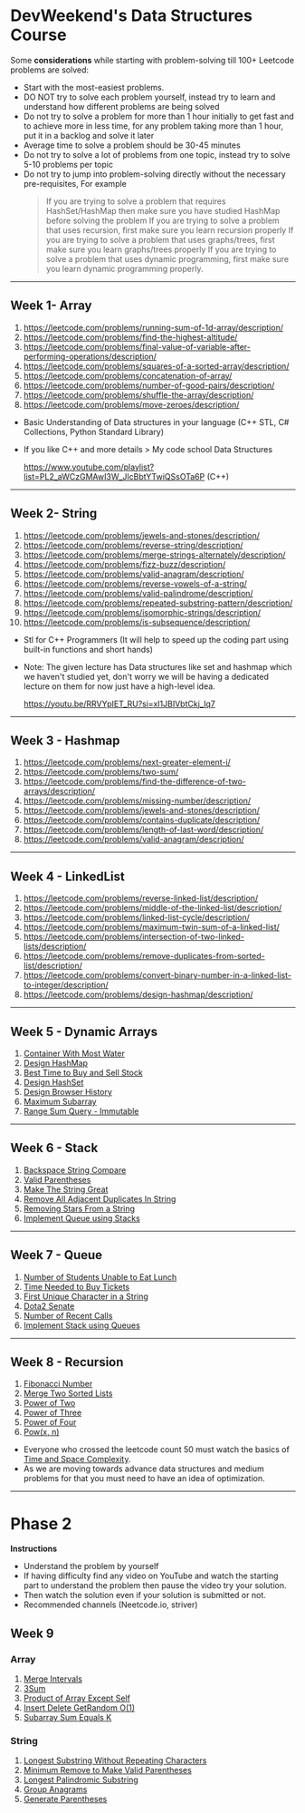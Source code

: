 # DevWeekend's Data Structures Course 
Some **considerations** while starting with problem-solving till 100+ Leetcode problems are solved:

- Start with the most-easiest problems.
- DO NOT try to solve each problem yourself, instead try to learn and understand how different problems are being solved
- Do not try to solve a problem for more than 1 hour initially to get fast and to achieve more in less time, for any problem taking more than 1 hour, put it in a backlog and solve it later
- Average time to solve a problem should be 30-45 minutes
- Do not try to solve a lot of problems from one topic, instead try to solve 5-10 problems per topic
- Do not try to jump into problem-solving directly without the necessary pre-requisites, For example
  > If you are trying to solve a problem that requires HashSet/HashMap then make sure you have studied HashMap before solving the problem
  > If you are trying to solve a problem that uses recursion, first make sure you learn recursion properly
  > If you are trying to solve a problem that uses graphs/trees, first make sure you learn graphs/trees properly
  > If you are trying to solve a problem that uses dynamic programming, first make sure you learn dynamic programming properly.

----
## Week 1- Array
1. https://leetcode.com/problems/running-sum-of-1d-array/description/
2. https://leetcode.com/problems/find-the-highest-altitude/
3. https://leetcode.com/problems/final-value-of-variable-after-performing-operations/description/
4. https://leetcode.com/problems/squares-of-a-sorted-array/description/
5. https://leetcode.com/problems/concatenation-of-array/
6. https://leetcode.com/problems/number-of-good-pairs/description/
7. https://leetcode.com/problems/shuffle-the-array/description/
8. https://leetcode.com/problems/move-zeroes/description/

- Basic Understanding of Data structures in your language (C++ STL, C# Collections, Python Standard Library)
- If you like C++ and more details > My code school Data Structures

     https://www.youtube.com/playlist?list=PL2_aWCzGMAwI3W_JlcBbtYTwiQSsOTa6P (C++)

----
## Week 2- String
1. https://leetcode.com/problems/jewels-and-stones/description/
2. https://leetcode.com/problems/reverse-string/description/
3. https://leetcode.com/problems/merge-strings-alternately/description/ 
4. https://leetcode.com/problems/fizz-buzz/description/ 
5. https://leetcode.com/problems/valid-anagram/description/
6. https://leetcode.com/problems/reverse-vowels-of-a-string/
7. https://leetcode.com/problems/valid-palindrome/description/
8. https://leetcode.com/problems/repeated-substring-pattern/description/ 
9. https://leetcode.com/problems/isomorphic-strings/description/
10. https://leetcode.com/problems/is-subsequence/description/


- Stl for C++ Programmers (It will help to speed up the coding part using built-in functions and short hands)
- Note: The given lecture has Data structures like set and hashmap which we haven't studied yet, don't worry we will be having a dedicated lecture on them for now just have a high-level idea.

     https://youtu.be/RRVYpIET_RU?si=xI1JBIVbtCkj_Iq7

----
## Week 3 - Hashmap
1. https://leetcode.com/problems/next-greater-element-i/
2. https://leetcode.com/problems/two-sum/
3. https://leetcode.com/problems/find-the-difference-of-two-arrays/description/
4. https://leetcode.com/problems/missing-number/description/
5. https://leetcode.com/problems/jewels-and-stones/description/
6. https://leetcode.com/problems/contains-duplicate/description/
7. https://leetcode.com/problems/length-of-last-word/description/
8. https://leetcode.com/problems/valid-anagram/description/

----
## Week 4 - LinkedList
1. https://leetcode.com/problems/reverse-linked-list/description/
2. https://leetcode.com/problems/middle-of-the-linked-list/description/
3. https://leetcode.com/problems/linked-list-cycle/description/
4. https://leetcode.com/problems/maximum-twin-sum-of-a-linked-list/
5. https://leetcode.com/problems/intersection-of-two-linked-lists/description/
6. https://leetcode.com/problems/remove-duplicates-from-sorted-list/description/
7. https://leetcode.com/problems/convert-binary-number-in-a-linked-list-to-integer/description/
8. https://leetcode.com/problems/design-hashmap/description/

----
## Week 5 - Dynamic Arrays
1. [Container With Most Water](https://leetcode.com/problems/container-with-most-water)
2. [Design HashMap](https://leetcode.com/problems/design-hashmap)
3. [Best Time to Buy and Sell Stock](https://leetcode.com/problems/best-time-to-buy-and-sell-stock)
4. [Design HashSet](https://leetcode.com/problems/design-hashset)
5. [Design Browser History](https://leetcode.com/problems/design-browser-history/)
6. [Maximum Subarray](https://leetcode.com/problems/maximum-subarray/)
7. [Range Sum Query - Immutable](https://leetcode.com/problems/range-sum-query-immutable/)

----
## Week 6 - Stack
1. [Backspace String Compare](https://leetcode.com/problems/backspace-string-compare/)
2. [Valid Parentheses](https://leetcode.com/problems/valid-parentheses/)
3. [Make The String Great](https://leetcode.com/problems/make-the-string-great/)
4. [Remove All Adjacent Duplicates In String](https://leetcode.com/problems/remove-all-adjacent-duplicates-in-string/)
5. [Removing Stars From a String](https://leetcode.com/problems/removing-stars-from-a-string/)
6. [Implement Queue using Stacks](https://leetcode.com/problems/implement-queue-using-stacks/)

----
## Week 7 - Queue
1. [Number of Students Unable to Eat Lunch](https://leetcode.com/problems/number-of-students-unable-to-eat-lunch/)
2. [Time Needed to Buy Tickets](https://leetcode.com/problems/time-needed-to-buy-tickets/)
3. [First Unique Character in a String](https://leetcode.com/problems/first-unique-character-in-a-string/)
4. [Dota2 Senate](https://leetcode.com/problems/dota2-senate/)
5. [Number of Recent Calls](https://leetcode.com/problems/number-of-recent-calls/)
6. [Implement Stack using Queues](https://leetcode.com/problems/implement-stack-using-queues/)

----
## Week 8 - Recursion
1. [Fibonacci Number](https://leetcode.com/problems/fibonacci-number/description/)
2. [Merge Two Sorted Lists](https://leetcode.com/problems/merge-two-sorted-lists/description/)
3. [Power of Two](https://leetcode.com/problems/power-of-two/)
4. [Power of Three](https://leetcode.com/problems/power-of-three/)
5. [Power of Four](https://leetcode.com/problems/power-of-four/description/)
6. [Pow(x, n)](https://leetcode.com/problems/powx-n/)

- Everyone who crossed the leetcode count 50 must watch the basics of [Time and Space Complexity](https://youtu.be/FPu9Uld7W-E?si=_tlstN7PZsDirIpe).
- As we are moving towards advance data structures and medium problems for that you must need to have an idea of optimization.

----
# Phase 2

**Instructions**
- Understand the problem by yourself
- If having difficulty find any video on YouTube and watch the starting part to understand the problem then pause the video try your solution.
- Then watch the solution even if your solution is submitted or not.
- Recommended channels (Neetcode.io, striver)

## Week 9
### Array
1. [Merge Intervals](https://leetcode.com/problems/merge-intervals/)
2. [3Sum](https://leetcode.com/problems/3sum/)
3. [Product of Array Except Self](https://leetcode.com/problems/product-of-array-except-self/)
4. [Insert Delete GetRandom O(1)](https://leetcode.com/problems/insert-delete-getrandom-o1/)
5. [Subarray Sum Equals K](https://leetcode.com/problems/subarray-sum-equals-k/)

### String
1. [Longest Substring Without Repeating Characters](https://leetcode.com/problems/longest-substring-without-repeating-characters/)
2. [Minimum Remove to Make Valid Parentheses](https://leetcode.com/problems/minimum-remove-to-make-valid-parentheses/)
3. [Longest Palindromic Substring](https://leetcode.com/problems/longest-palindromic-substring/)
4. [Group Anagrams](https://leetcode.com/problems/group-anagrams/)
5. [Generate Parentheses](https://leetcode.com/problems/generate-parentheses/)

